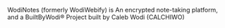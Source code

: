 WodiNotes (formerly WodiWebify) is An encrypted note-taking platform, and a BuiltByWodi® Project built by Caleb Wodi (CALCHIWO)

